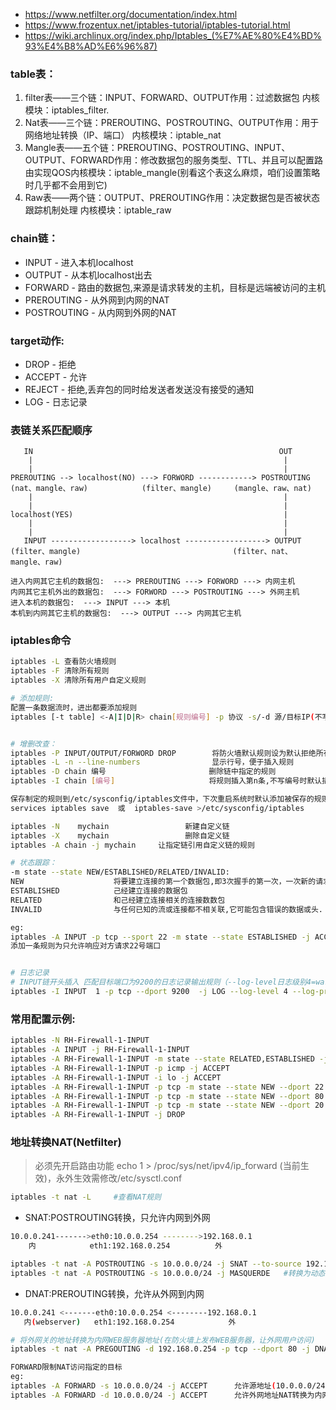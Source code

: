 * https://www.netfilter.org/documentation/index.html
* https://www.frozentux.net/iptables-tutorial/iptables-tutorial.html
* https://wiki.archlinux.org/index.php/Iptables_(%E7%AE%80%E4%BD%93%E4%B8%AD%E6%96%87)

### table表：
1. filter表——三个链：INPUT、FORWARD、OUTPUT作用：过滤数据包 内核模块：iptables_filter.
2. Nat表——三个链：PREROUTING、POSTROUTING、OUTPUT作用：用于网络地址转换（IP、端口） 内核模块：iptable_nat
3. Mangle表——五个链：PREROUTING、POSTROUTING、INPUT、OUTPUT、FORWARD作用：修改数据包的服务类型、TTL、并且可以配置路由实现QOS内核模块：iptable_mangle(别看这个表这么麻烦，咱们设置策略时几乎都不会用到它)
4. Raw表——两个链：OUTPUT、PREROUTING作用：决定数据包是否被状态跟踪机制处理 内核模块：iptable_raw

### chain链：
- INPUT - 进入本机localhost
- OUTPUT - 从本机localhost出去
- FORWARD - 路由的数据包,来源是请求转发的主机，目标是远端被访问的主机
- PREROUTING - 从外网到内网的NAT
- POSTROUTING - 从内网到外网的NAT

### target动作:
- DROP - 拒绝
- ACCEPT - 允许
- REJECT - 拒绝,丢弃包的同时给发送者发送没有接受的通知
- LOG - 日志记录

### 表链关系匹配顺序
```
   IN                                                       OUT
    |                                                        |
    |                                                        |
PREROUTING --> localhost(NO) ---> FORWORD ------------> POSTROUTING
(nat、mangle、raw)            (filter、mangle)     (mangle、raw、nat)
    |                                                        |
    |                                                        |
localhost(YES)                                               |
    |                                                        |
    |                                                        |
   INPUT ------------------> localhost ------------------> OUTPUT
(filter、mangle)                                  (filter、nat、mangle、raw)
```
```
进入内网其它主机的数据包:  ---> PREROUTING ---> FORWORD ---> 内网主机
内网其它主机外出的数据包:  ---> FORWORD ---> POSTROUTING ---> 外网主机
进入本机的数据包:  ---> INPUT ---> 本机
本机到内网其它主机的数据包:  ---> OUTPUT ---> 内网其它主机
```

### iptables命令
```bash
iptables -L 查看防火墙规则
iptables -F 清除所有规则
iptables -X 清除所有用户自定义规则

# 添加规则:
配置一条数据流时，进出都要添加规则
iptables [-t table] <-A|I|D|R> chain[规则编号] -p 协议 -s/-d 源/目标IP(不写则为any)--sport/--dport 源/目标端口 -j target


# 增删改查：
iptables -P INPUT/OUTPUT/FORWORD DROP        将防火墙默认规则设为默认拒绝所有
iptables -L -n --line-numbers                显示行号，便于插入规则
iptables -D chain 编号                       删除链中指定的规则
iptables -I chain [编号]                     将规则插入第n条,不写编号时默认插入第一条

保存制定的规则到/etc/sysconfig/iptables文件中，下次重启系统时默认添加被保存的规则：
services iptables save  或  iptables-save >/etc/sysconfig/iptables

iptables -N    mychain                 新建自定义链
iptables -X    mychain                 删除自定义链
iptables -A chain -j mychain     让指定链引用自定义链的规则

# 状态跟踪：
-m state --state NEW/ESTABLISHED/RELATED/INVALID:
NEW                    将要建立连接的第一个数据包,即3次握手的第一次，一次新的请求
ESTABLISHED            己经建立连接的数据包
RELATED                和己经建立连接相关的连接数数包
INVALID                与任何已知的流或连接都不相关联,它可能包含错误的数据或头.

eg:
iptables -A INPUT -p tcp --sport 22 -m state --state ESTABLISHED -j ACCEPT
添加一条规则为只允许响应对方请求22号端口


# 日志记录
# INPUT链开头插入 匹配目标端口为9200的日志记录输出规则（--log-level日志级别4=waring,--log-prefix日志唯一标识字符串）
iptables -I INPUT  1 -p tcp --dport 9200  -j LOG --log-level 4 --log-prefix 'INPUT-2:'
```

### 常用配置示例:
```bash
iptables -N RH-Firewall-1-INPUT
iptables -A INPUT -j RH-Firewall-1-INPUT
iptables -A RH-Firewall-1-INPUT -m state --state RELATED,ESTABLISHED -j ACCEPT
iptables -A RH-Firewall-1-INPUT -p icmp -j ACCEPT
iptables -A RH-Firewall-1-INPUT -i lo -j ACCEPT
iptables -A RH-Firewall-1-INPUT -p tcp -m state --state NEW --dport 22 -j ACCEPT
iptables -A RH-Firewall-1-INPUT -p tcp -m state --state NEW --dport 80 -j ACCEPT
iptables -A RH-Firewall-1-INPUT -p tcp -m state --state NEW --dport 20:21 -j ACCEPT
iptables -A RH-Firewall-1-INPUT -j DROP
```


### 地址转换NAT(Netfilter)
>必须先开启路由功能 echo 1 > /proc/sys/net/ipv4/ip_forward (当前生效)，永外生效需修改/etc/sysctl.conf
```bash
iptables -t nat -L     #查看NAT规则
```

* SNAT:POSTROUTING转换，只允许内网到外网
```bash
10.0.0.241------->eth0:10.0.0.254 -------->192.168.0.1
    内            eth1:192.168.0.254          外

iptables -t nat -A POSTROUTING -s 10.0.0.0/24 -j SNAT --to-source 192.168.0.254  #外网接口_ip:跳转到源地址转换，转换为外网接口地址(静态IP)
iptables -t nat -A POSTROUTING -s 10.0.0.0/24 -j MASQUERDE   #转换为动态分配的IP地址
```

* DNAT:PREROUTING转换，允许从外网到内网
```bash
10.0.0.241 <-------eth0:10.0.0.254 <--------192.168.0.1
   内(webserver)   eth1:192.168.0.254            外

# 将外网关的地址转换为内网WEB服务器地址(在防火墙上发布WEB服务器，让外网用户访问)
iptables -t nat -A PREGOUTING -d 192.168.0.254 -p tcp --dport 80 -j DNAT --to-destination 10.0.0.241
```

```bash
FORWARD限制NAT访问指定的目标
eg:
iptables -A FORWARD -s 10.0.0.0/24 -j ACCEPT      允许源地址(10.0.0.0/24)NAT出外网
iptables -A FORWARD -d 10.0.0.0/24 -j ACCEPT      允许外网地址NAT转换为内网地址(10.0.0.0/24)
```